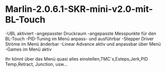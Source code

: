 # Marlin-2.0.6.1-SKR-mini-v2.0-mit-BL-Touch

-UBL aktiviert -angepasster Druckraum -angepasste Messpunkte für den BL-Touch -PID-Tuning im Menü anpass- und ausführbar -Stepper Driver Ströme im Menü änderbar -Linear Advance aktiv und anpassbar über Menü -Games im Menü aktiv

Ihr könnt über das Menü quasi alles einstellen,TMC´s,Esteps,Jerk,PID Temp,Retract, Junction, usw...
